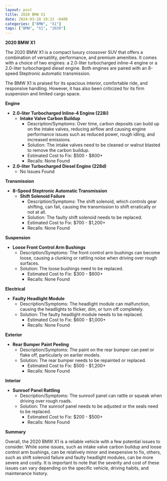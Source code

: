 ```yaml
---
layout: post
title: 2020 BMW X1
date: 2024-03-28 19:22 -0400
categories: ["BMW", "X1"]
tags: ["BMW", "X1", "2020"]
---
```

**2020 BMW X1**

The 2020 BMW X1 is a compact luxury crossover SUV that offers a combination of versatility, performance, and premium amenities. It comes with a choice of two engines: a 2.0-liter turbocharged inline-4 engine or a 2.0-liter turbocharged diesel engine. Both engines are paired with an 8-speed Steptronic automatic transmission.

The BMW X1 is praised for its spacious interior, comfortable ride, and responsive handling. However, it has also been criticized for its firm suspension and limited cargo space.

**Engine**
* **2.0-liter Turbocharged Inline-4 Engine (228i)**
    * **Intake Valve Carbon Buildup**
        * Description/Symptoms: Over time, carbon deposits can build up on the intake valves, reducing airflow and causing engine performance issues such as reduced power, rough idling, and increased emissions.
        * Solution: The intake valves need to be cleaned or walnut blasted to remove the carbon buildup.
        * Estimated Cost to Fix: $500 - $800+
        * Recalls: None Found
* **2.0-liter Turbocharged Diesel Engine (228d)**
    * No Issues Found

**Transmission**
* **8-Speed Steptronic Automatic Transmission**
    * **Shift Solenoid Failure**
        * Description/Symptoms: The shift solenoid, which controls gear shifting, can fail, causing the transmission to shift erratically or not at all.
        * Solution: The faulty shift solenoid needs to be replaced.
        * Estimated Cost to Fix: $700 - $1,200+
        * Recalls: None Found

**Suspension**
* **Loose Front Control Arm Bushings**
    * Description/Symptoms: The front control arm bushings can become loose, causing a clunking or rattling noise when driving over rough surfaces.
    * Solution: The loose bushings need to be replaced.
        * Estimated Cost to Fix: $300 - $600+
        * Recalls: None Found

**Electrical**
* **Faulty Headlight Module**
    * Description/Symptoms: The headlight module can malfunction, causing the headlights to flicker, dim, or turn off completely.
    * Solution: The faulty headlight module needs to be replaced.
        * Estimated Cost to Fix: $600 - $1,000+
        * Recalls: None Found

**Exterior**
* **Rear Bumper Paint Peeling**
    * Description/Symptoms: The paint on the rear bumper can peel or flake off, particularly on earlier models.
    * Solution: The rear bumper needs to be repainted or replaced.
        * Estimated Cost to Fix: $500 - $1,200+
        * Recalls: None Found

**Interior**
* **Sunroof Panel Rattling**
    * Description/Symptoms: The sunroof panel can rattle or squeak when driving over rough roads.
    * Solution: The sunroof panel needs to be adjusted or the seals need to be replaced.
        * Estimated Cost to Fix: $200 - $500+
        * Recalls: None Found

**Summary**

Overall, the 2020 BMW X1 is a reliable vehicle with a few potential issues to consider. While some issues, such as intake valve carbon buildup and loose control arm bushings, can be relatively minor and inexpensive to fix, others, such as shift solenoid failure and faulty headlight modules, can be more severe and costly. It is important to note that the severity and cost of these issues can vary depending on the specific vehicle, driving habits, and maintenance history.
